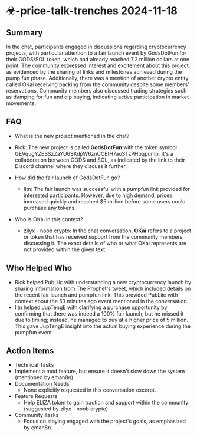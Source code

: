 # ☣-price-talk-trenches 2024-11-18

## Summary
 In the chat, participants engaged in discussions regarding cryptocurrency projects, with particular attention to a fair launch event by GodsDotFun for their GODS/SOL token, which had already reached 7.2 million dollars at one point. The community expressed interest and excitement about this project, as evidenced by the sharing of links and milestones achieved during the pump fun phase. Additionally, there was a mention of another crypto entity called OKai receiving backing from the community despite some members' reservations. Community members also discussed trading strategies such as dumping for fun and dip buying, indicating active participation in market movements.

## FAQ
 - What is the new project mentioned in the chat?
  - Rick: The new project is called **GodsDotFun** with the token symbol GEVqugYZESSzZaYU6SKdpW6znCCEtH7aoSTzPHbqpump. It's a collaboration between GODS and SOL, as indicated by the link to their Discord channel where they discuss it further.

- How did the fair launch of GodsDotFun go?
  - litn: The fair launch was successful with a pumpfun link provided for interested participants. However, due to high demand, prices increased quickly and reached $5 million before some users could purchase any tokens.

- Who is OKai in this context?
  - zilyx - noob crypto: In the chat conversation, **OKai** refers to a project or token that has received support from the community members discussing it. The exact details of who or what OKai represents are not provided within the given text.

## Who Helped Who
 - Rick helped PubLiic with understanding a new cryptocurrency launch by sharing information from The Prophet's tweet, which included details on the recent fair launch and pumpfun link. This provided PubLiic with context about the 53 minutes ago event mentioned in the conversation.
- litn helped JupTengE with clarifying a purchase opportunity by confirming that there was indeed a 100% fair launch, but he missed it due to timing; instead, he managed to buy at a higher price of 5 million. This gave JupTengE insight into the actual buying experience during the pumpfun event.

## Action Items
 - Technical Tasks
  - Implement a mod feature, but ensure it doesn't slow down the system (mentioned by eman8n)
- Documentation Needs
  - None explicitly requested in this conversation excerpt.
- Feature Requests
  - Help ELIZA token to gain traction and support within the community (suggested by zilyx - noob crypto)
- Community Tasks
  - Focus on staying engaged with the project's goals, as emphasized by eman8n.

